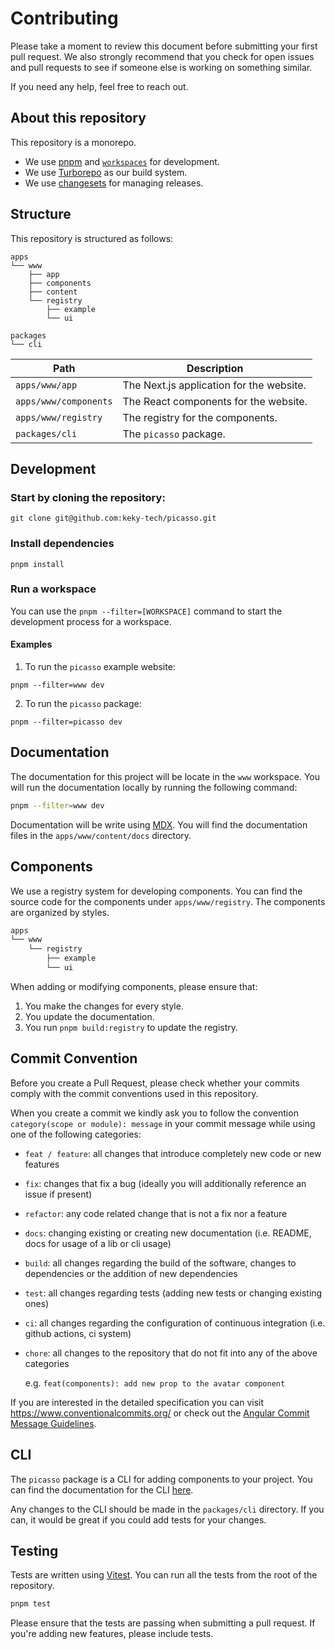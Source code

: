 # Contributing

Please take a moment to review this document before submitting your first pull request. We also strongly recommend that you check for open issues and pull requests to see if someone else is working on something similar.

If you need any help, feel free to reach out.

## About this repository

This repository is a monorepo.

- We use [pnpm](https://pnpm.io) and [`workspaces`](https://pnpm.io/workspaces) for development.
- We use [Turborepo](https://turbo.build/repo) as our build system.
- We use [changesets](https://github.com/changesets/changesets) for managing releases.

## Structure

This repository is structured as follows:

```
apps
└── www
    ├── app
    ├── components
    ├── content
    └── registry
        ├── example
        └── ui
            
packages
└── cli
```

| Path                  | Description                              |
| --------------------- | ---------------------------------------- |
| `apps/www/app`        | The Next.js application for the website. |
| `apps/www/components` | The React components for the website.    |
| `apps/www/registry`   | The registry for the components.         |
| `packages/cli`        | The `picasso` package.                 |

## Development

### Start by cloning the repository:

```
git clone git@github.com:keky-tech/picasso.git
```

### Install dependencies

```
pnpm install
```

### Run a workspace

You can use the `pnpm --filter=[WORKSPACE]` command to start the development process for a workspace.

#### Examples

1. To run the `picasso` example website:

```
pnpm --filter=www dev
```

2. To run the `picasso` package:

```
pnpm --filter=picasso dev
```

## Documentation

The documentation for this project will be locate in the `www` workspace. You will run the documentation locally by running the following command:

```bash
pnpm --filter=www dev
```

Documentation will be write using [MDX](https://mdxjs.com). You will find the documentation files in the `apps/www/content/docs` directory.

## Components

We use a registry system for developing components. You can find the source code for the components under `apps/www/registry`. The components are organized by styles.

```bash
apps
└── www
    └── registry
        ├── example
        └── ui
```

When adding or modifying components, please ensure that:

1. You make the changes for every style.
2. You update the documentation.
3. You run `pnpm build:registry` to update the registry.

## Commit Convention

Before you create a Pull Request, please check whether your commits comply with
the commit conventions used in this repository.

When you create a commit we kindly ask you to follow the convention
`category(scope or module): message` in your commit message while using one of
the following categories:

- `feat / feature`: all changes that introduce completely new code or new
  features
- `fix`: changes that fix a bug (ideally you will additionally reference an
  issue if present)
- `refactor`: any code related change that is not a fix nor a feature
- `docs`: changing existing or creating new documentation (i.e. README, docs for
  usage of a lib or cli usage)
- `build`: all changes regarding the build of the software, changes to
  dependencies or the addition of new dependencies
- `test`: all changes regarding tests (adding new tests or changing existing
  ones)
- `ci`: all changes regarding the configuration of continuous integration (i.e.
  github actions, ci system)
- `chore`: all changes to the repository that do not fit into any of the above
  categories

  e.g. `feat(components): add new prop to the avatar component`


If you are interested in the detailed specification you can visit
https://www.conventionalcommits.org/ or check out the
[Angular Commit Message Guidelines](https://github.com/angular/angular/blob/22b96b9/CONTRIBUTING.md#-commit-message-guidelines).



## CLI

The `picasso` package is a CLI for adding components to your project. You can find the documentation for the CLI [here](/README.md).

Any changes to the CLI should be made in the `packages/cli` directory. If you can, it would be great if you could add tests for your changes.

## Testing

Tests are written using [Vitest](https://vitest.dev). You can run all the tests from the root of the repository.

```bash
pnpm test
```

Please ensure that the tests are passing when submitting a pull request. If you're adding new features, please include tests.
